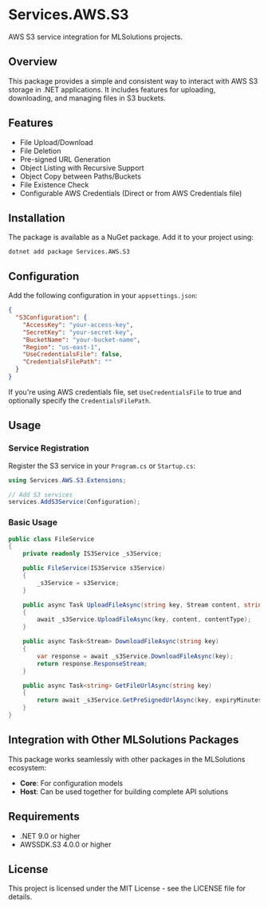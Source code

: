 # Services.AWS.S3

AWS S3 service integration for MLSolutions projects.

## Overview

This package provides a simple and consistent way to interact with AWS S3 storage in .NET applications. It includes features for uploading, downloading, and managing files in S3 buckets.

## Features

- File Upload/Download
- File Deletion
- Pre-signed URL Generation
- Object Listing with Recursive Support
- Object Copy between Paths/Buckets
- File Existence Check
- Configurable AWS Credentials (Direct or from AWS Credentials file)

## Installation

The package is available as a NuGet package. Add it to your project using:

```shell
dotnet add package Services.AWS.S3
```

## Configuration

Add the following configuration in your `appsettings.json`:

```json
{
  "S3Configuration": {
    "AccessKey": "your-access-key",
    "SecretKey": "your-secret-key",
    "BucketName": "your-bucket-name",
    "Region": "us-east-1",
    "UseCredentialsFile": false,
    "CredentialsFilePath": ""
  }
}
```

If you're using AWS credentials file, set `UseCredentialsFile` to true and optionally specify the `CredentialsFilePath`.

## Usage

### Service Registration

Register the S3 service in your `Program.cs` or `Startup.cs`:

```csharp
using Services.AWS.S3.Extensions;

// Add S3 services
services.AddS3Service(Configuration);
```

### Basic Usage

```csharp
public class FileService
{
    private readonly IS3Service _s3Service;

    public FileService(IS3Service s3Service)
    {
        _s3Service = s3Service;
    }

    public async Task UploadFileAsync(string key, Stream content, string contentType)
    {
        await _s3Service.UploadFileAsync(key, content, contentType);
    }

    public async Task<Stream> DownloadFileAsync(string key)
    {
        var response = await _s3Service.DownloadFileAsync(key);
        return response.ResponseStream;
    }

    public async Task<string> GetFileUrlAsync(string key)
    {
        return await _s3Service.GetPreSignedUrlAsync(key, expiryMinutes: 60);
    }
}
```

## Integration with Other MLSolutions Packages

This package works seamlessly with other packages in the MLSolutions ecosystem:

- **Core**: For configuration models
- **Host**: Can be used together for building complete API solutions

## Requirements

- .NET 9.0 or higher
- AWSSDK.S3 4.0.0 or higher

## License

This project is licensed under the MIT License - see the LICENSE file for details.
